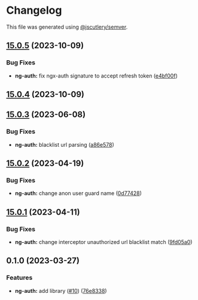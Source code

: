 # Changelog

This file was generated using [@jscutlery/semver](https://github.com/jscutlery/semver).

## [15.0.5](https://github.com/zupit-it/zupit-angular/compare/ng-auth-15.0.4...ng-auth-15.0.5) (2023-10-09)


### Bug Fixes

* **ng-auth:** fix ngx-auth signature to accept refresh token ([e4bf00f](https://github.com/zupit-it/zupit-angular/commit/e4bf00f25a7732df22c50ccbf2cda885ca44cbbc))

## [15.0.4](https://github.com/zupit-it/zupit-angular/compare/ng-auth-15.0.3...ng-auth-15.0.4) (2023-10-09)

## [15.0.3](https://github.com/zupit-it/zupit-angular/compare/ng-auth-15.0.2...ng-auth-15.0.3) (2023-06-08)


### Bug Fixes

* **ng-auth:** blacklist url parsing ([a86e578](https://github.com/zupit-it/zupit-angular/commit/a86e578b3ffdff44538a0f3f081fa483a3caf7d1))

## [15.0.2](https://github.com/zupit-it/zupit-angular/compare/ng-auth-15.0.1...ng-auth-15.0.2) (2023-04-19)


### Bug Fixes

* **ng-auth:** change anon user guard name ([0d77428](https://github.com/zupit-it/zupit-angular/commit/0d77428e7294fed650fc18700b711d4a4be111ab))

## [15.0.1](https://github.com/zupit-it/zupit-angular/compare/ng-auth-15.0.0...ng-auth-15.0.1) (2023-04-11)


### Bug Fixes

* **ng-auth:** change interceptor unauthorized url blacklist match ([9fd05a0](https://github.com/zupit-it/zupit-angular/commit/9fd05a065e77c03b280e4067030e80ce36a669eb))

## 0.1.0 (2023-03-27)


### Features

* **ng-auth:** add library ([#10](https://github.com/zupit-it/zupit-angular/issues/10)) ([76e8338](https://github.com/zupit-it/zupit-angular/commit/76e8338d10bee7ec9d7028a9d842b76f491fb7f3))
